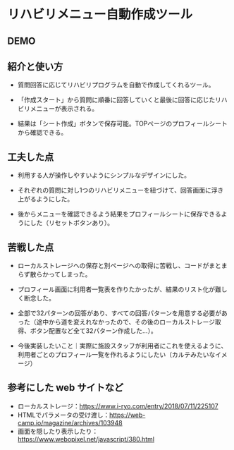 # リハビリメニュー自動作成ツール

## DEMO

## 紹介と使い方

  - 質問回答に応じてリハビリプログラムを自動で作成してくれるツール。

  - 「作成スタート」から質問に順番に回答していくと最後に回答に応じたリハビリメニューが表示される。

  - 結果は「シート作成」ボタンで保存可能。TOPページのプロフィールシートから確認できる。

## 工夫した点

  - 利用する人が操作しやすいようにシンプルなデザインにした。

  - それぞれの質問に対し1つのリハビリメニューを紐づけて、回答画面に浮き上がるようにした。

  - 後からメニューを確認できるよう結果をプロフィールシートに保存できるようにした（リセットボタンあり）。

## 苦戦した点

  - ローカルストレージへの保存と別ページへの取得に苦戦し、コードがまとまらず散らかってしまった。

  - プロフィール画面に利用者一覧表を作りたかったが、結果のリスト化が難しく断念した。

  - 全部で32パターンの回答があり、すべての回答パターンを用意する必要があった（途中から道を変えれなかったので、その後のローカルストレージ取得、ボタン配置など全て32パターン作成した...）。

  - 今後実装したいこと｜実際に施設スタッフが利用者にこれを使えるように、利用者ごとのプロフィール一覧を作れるようにしたい（カルテみたいなイメージ）

## 参考にした web サイトなど
  - ローカルストレージ：https://www.i-ryo.com/entry/2018/07/11/225107
  - HTMLでパラメータの受け渡し：https://web-camp.io/magazine/archives/103948
  - 画面を隠したり表示したり：https://www.webopixel.net/javascript/380.html